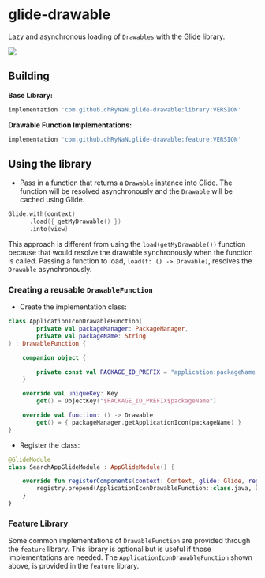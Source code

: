 # glide-drawable

Lazy and asynchronous loading of `Drawables` with the  [Glide](https://github.com/bumptech/glide) library.

[![](https://jitpack.io/v/chRyNaN/glide-drawable.svg)](https://jitpack.io/#chRyNaN/glide-drawable)

## Building

**Base Library:**
```groovy
implementation 'com.github.chRyNaN.glide-drawable:library:VERSION'
```
**Drawable Function Implementations:**
```groovy
implementation 'com.github.chRyNaN.glide-drawable:feature:VERSION'
```

## Using the library

* Pass in a function that returns a `Drawable` instance into Glide. The function will be resolved asynchronously and the `Drawable` will be cached using Glide.
```kotlin
Glide.with(context)
      .load({ getMyDrawable() })
      .into(view)
```

This approach is different from using the `load(getMyDrawable())` function because that would resolve the drawable synchronously when the function is called. Passing a function to load, `load(f: () -> Drawable)`, resolves the `Drawable` asynchronously.

### Creating a reusable `DrawableFunction`

* Create the implementation class:
```kotlin
class ApplicationIconDrawableFunction(
        private val packageManager: PackageManager,
        private val packageName: String
) : DrawableFunction {

    companion object {

        private const val PACKAGE_ID_PREFIX = "application:packageName:"
    }

    override val uniqueKey: Key
        get() = ObjectKey("$PACKAGE_ID_PREFIX$packageName")

    override val function: () -> Drawable
        get() = { packageManager.getApplicationIcon(packageName) }
}
```

* Register the class:
```kotlin
@GlideModule
class SearchAppGlideModule : AppGlideModule() {

    override fun registerComponents(context: Context, glide: Glide, registry: Registry) {
        registry.prepend(ApplicationIconDrawableFunction::class.java, Drawable::class.java, DrawableFunctionLoaderFactory())
    }
}
```

### Feature Library

Some common implementations of `DrawableFunction` are provided through the `feature` library. This library is optional but is useful if those implementations are needed.
The `ApplicationIconDrawableFunction` shown above, is provided in the `feature` library.
